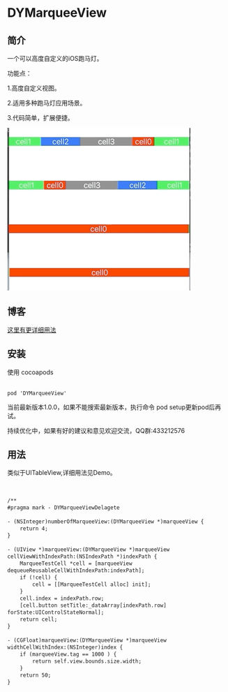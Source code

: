 # DYMarqueeView

## 简介
一个可以高度自定义的iOS跑马灯。

功能点：


1.高度自定义视图。

2.适用多种跑马灯应用场景。

3.代码简单，扩展便捷。

![dicImg](https://github.com/duyi56432/DYMarqueeView/blob/master/效果图.gif)  

## 博客
[这里有更详细用法](https://www.jianshu.com/p/f188f53695d7)

## 安装

使用 cocoapods
<pre><code> 
pod 'DYMarqueeView'
</code></pre>
当前最新版本1.0.0，如果不能搜索最新版本，执行命令 pod setup更新pod后再试。

持续优化中，如果有好的建议和意见欢迎交流，QQ群:433212576
## 用法
类似于UITableView,详细用法见Demo。
<pre><code> 

/**
#pragma mark - DYMarqueeViewDelagete

- (NSInteger)numberOfMarqueeView:(DYMarqueeView *)marqueeView {
    return 4;
}

- (UIView *)marqueeView:(DYMarqueeView *)marqueeView cellViewWithIndexPath:(NSIndexPath *)indexPath {
    MarqueeTestCell *cell = [marqueeView dequeueReusableCellWithIndexPath:indexPath];
    if (!cell) {
        cell = [[MarqueeTestCell alloc] init];
    }
    cell.index = indexPath.row;
    [cell.button setTitle:_dataArray[indexPath.row] forState:UIControlStateNormal];
    return cell;
}

- (CGFloat)marqueeView:(DYMarqueeView *)marqueeView widthCellWithIndex:(NSInteger)index {
    if (marqueeView.tag == 1000 ) {
        return self.view.bounds.size.width;
    }
    return 50;
}

</code></pre>

